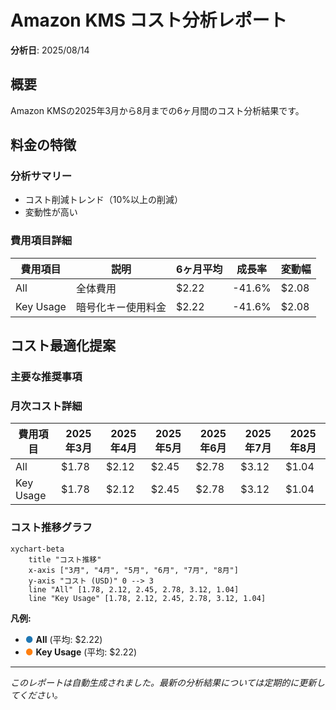 # Amazon KMS コスト分析レポート

**分析日**: 2025/08/14

## 概要

Amazon KMSの2025年3月から8月までの6ヶ月間のコスト分析結果です。

## 料金の特徴

### 分析サマリー
- コスト削減トレンド（10%以上の削減）
- 変動性が高い

### 費用項目詳細

| 費用項目 | 説明 | 6ヶ月平均 | 成長率 | 変動幅 |
|---------|------|----------|--------|--------|
| All | 全体費用 | $2.22 | -41.6% | $2.08 |
| Key Usage | 暗号化キー使用料金 | $2.22 | -41.6% | $2.08 |

## コスト最適化提案

### 主要な推奨事項

### 月次コスト詳細

| 費用項目 | 2025年3月 | 2025年4月 | 2025年5月 | 2025年6月 | 2025年7月 | 2025年8月 |
|---------|---------|---------|---------|---------|---------|---------|
| All | $1.78 | $2.12 | $2.45 | $2.78 | $3.12 | $1.04 |
| Key Usage | $1.78 | $2.12 | $2.45 | $2.78 | $3.12 | $1.04 |

### コスト推移グラフ

```mermaid
xychart-beta
    title "コスト推移"
    x-axis ["3月", "4月", "5月", "6月", "7月", "8月"]
    y-axis "コスト (USD)" 0 --> 3
    line "All" [1.78, 2.12, 2.45, 2.78, 3.12, 1.04]
    line "Key Usage" [1.78, 2.12, 2.45, 2.78, 3.12, 1.04]
```

**凡例:**
- <span style="color:#1f77b4">●</span> **All** (平均: $2.22)
- <span style="color:#ff7f0e">●</span> **Key Usage** (平均: $2.22)

---
*このレポートは自動生成されました。最新の分析結果については定期的に更新してください。*
